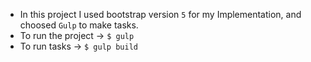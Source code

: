 - In this project I used bootstrap version `5` for my Implementation, and choosed `Gulp` to make tasks.
- To run the project -> `$ gulp`
- To run tasks -> `$ gulp build`
